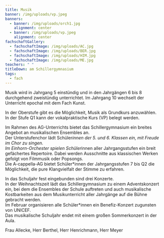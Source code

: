 ```yaml
---
title: Musik
banner: /img/uploads/vp.jpeg
banners:
  - banner: /img/uploads/orch1.jpg
    alignment: center
  - banner: /img/uploads/vp.jpeg
    alignment: center
fachschaftGallery:
  - fachschaftImage: /img/uploads/AC.jpg
  - fachschaftImage: /img/uploads/BER.jpg
  - fachschaftImage: /img/uploads/HIM.jpg
  - fachschaftImage: /img/uploads/ME.jpg
teachers: " "
titleDown: am Schillergymnasium
tags:
  - fach
---
```

Musik wird in Jahrgang 5 einstündig und in den Jahrgängen 6 bis 8 durchgehend zweistündig unterrichtet. Im Jahrgang 10 wechselt der Unterricht epochal mit dem Fach Kunst. 

In der Oberstufe gibt es die Möglichkeit, Musik als Grundkurs anzuwählen. In der Stufe Q1 kann der vokalpraktische Kurs (VP) belegt werden. 

Im Rahmen des AG-Unterrichts bietet das Schillergymnasium ein breites Angebot an musikalischen Ensembles an. \
Der Unterstufenchor lädt Schüler*innen der 5. und 6. Klassen ein, mit Freude im Chor zu singen. \
Im Einhorn-Orchester spielen Schüler*innen aller Jahrgangsstufen ein breit gefächertes Repertoire. Dabei werden Ausschnitte aus klassischen Werken gefolgt von Filmmusik oder Popsongs. \
Die A-cappella-AG bietet Schüler*innen der Jahrgangsstufen 7 bis Q2 die Möglichkeit, die pure Klangvielfalt der Stimme zu erfahren. 

In das Schuljahr fest eingebunden sind drei Konzerte. \
In der Weihnachtszeit lädt das Schillergymnasium zu einem Adventskonzert ein, bei dem die Ensembles der Schule auftreten und auch musikalische Kostbarkeiten aus dem Musikunterricht aller Jahrgänge auf die Bühne gebracht werden.  \
Im Februar organisieren alle Schüler*innen ein Benefiz-Konzert zugunsten von UNICEF. \
Das musikalische Schuljahr endet mit einem großen Sommerkonzert in der Aula.

Frau Allecke, Herr Berthel, Herr Henrichmann, Herr Meyer